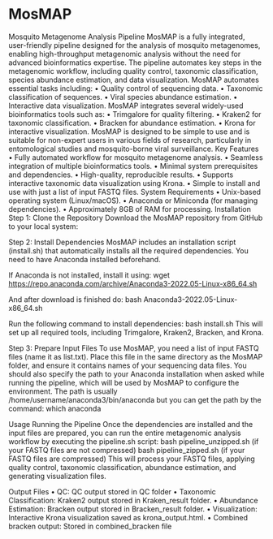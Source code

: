 # MosMAP
Mosquito Metagenome Analysis Pipeline
MosMAP is a fully integrated, user-friendly pipeline designed for the analysis of mosquito metagenomes, enabling high-throughput metagenomic analysis without the need for advanced bioinformatics expertise. The pipeline automates key steps in the metagenomic workflow, including quality control, taxonomic classification, species abundance estimation, and data visualization.
MosMAP automates essential tasks including:
    • Quality control of sequencing data.
    • Taxonomic classification of sequences.
    • Viral species abundance estimation.
    • Interactive data visualization.
MosMAP integrates several widely-used bioinformatics tools such as:
    • Trimgalore for quality filtering.
    • Kraken2 for taxonomic classification.
    • Bracken for abundance estimation.
    • Krona for interactive visualization.
MosMAP is designed to be simple to use and is suitable for non-expert users in various fields of research, particularly in entomological studies and mosquito-borne viral surveillance.
Key Features
    • Fully automated workflow for mosquito metagenome analysis.
    • Seamless integration of multiple bioinformatics tools.
    • Minimal system prerequisites and dependencies.
    • High-quality, reproducible results.
    • Supports interactive taxonomic data visualization using Krona.
    • Simple to install and use with just a list of input FASTQ files.
System Requirements
    • Unix-based operating system (Linux/macOS).
    • Anaconda or Miniconda (for managing dependencies).
    • Approximately 8GB of RAM for processing.
Installation
Step 1: Clone the Repository
Download the MosMAP repository from GitHub to your local system:

Step 2: Install Dependencies
MosMAP includes an installation script (install.sh) that automatically installs all the required dependencies. You need to have Anaconda installed beforehand.

If Anaconda is not installed, install it using:
wget https://repo.anaconda.com/archive/Anaconda3-2022.05-Linux-x86_64.sh

And after download is finished do:
    bash Anaconda3-2022.05-Linux-x86_64.sh
    
Run the following command to install dependencies:
bash install.sh
This will set up all required tools, including Trimgalore, Kraken2, Bracken, and Krona.

Step 3: Prepare Input Files
To use MosMAP, you need a list of input FASTQ files (name it as list.txt). Place this file in the same directory as the MosMAP folder, and ensure it contains names of your sequencing data files.
You should also specify the path to your Anaconda installation when asked while running the pipeline, which will be used by MosMAP to configure the environment. The path is usually /home/username/anaconda3/bin/anaconda but you can get the path by the command:
which anaconda

Usage
Running the Pipeline
Once the dependencies are installed and the input files are prepared, you can run the entire metagenomic analysis workflow by executing the pipeline.sh script:
bash pipeline_unzipped.sh (if your FASTQ files are not compressed)
bash pipeline_zipped.sh   (if your FASTQ files are compressed) 
This will process your FASTQ files, applying quality control, taxonomic classification, abundance estimation, and generating visualization files.

Output Files
    • QC: QC output stored in QC folder
    • Taxonomic Classification: Kraken2 output stored in Kraken_result folder.
    • Abundance Estimation: Bracken output stored in Bracken_result folder.
    • Visualization: Interactive Krona visualization saved as krona_output.html.
    • Combined bracken output: Stored in combined_bracken file
